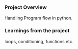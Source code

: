 ### Project Overview

 Handling Program flow in python.


### Learnings from the project

 loops, conditioning, functions etc.



